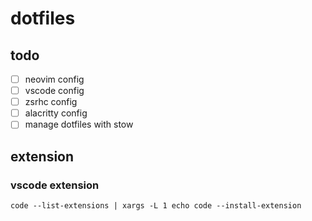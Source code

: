# dotfiles

## todo
- [ ] neovim config
- [ ] vscode config
- [ ] zsrhc config
- [ ] alacritty config
- [ ] manage dotfiles with stow

## extension
### vscode extension
```shell
code --list-extensions | xargs -L 1 echo code --install-extension
```
